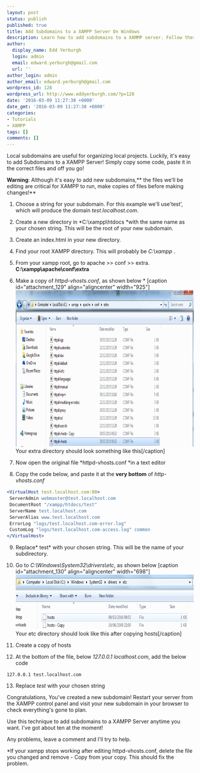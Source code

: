 ```yaml
---
layout: post
status: publish
published: true
title: Add Subdomains to a XAMPP Server On Windows
description: Learn how to add subdomains to a XAMMP server. Follow these simple steps to  quickly add a new subdomain to your local XAMPP server!
author:
  display_name: Edd Yerburgh
  login: admin
  email: edward.yerburgh@gmail.com
  url: ''
author_login: admin
author_email: edward.yerburgh@gmail.com
wordpress_id: 128
wordpress_url: http://www.eddyerburgh.com/?p=128
date: '2016-03-09 11:27:38 +0000'
date_gmt: '2016-03-09 11:27:38 +0000'
categories:
- Tutorials
- XAMPP
tags: []
comments: []
---
```


Local subdomains are useful for organizing local projects.  Luckily, it's easy to add Subdomains to a XAMPP Server! Simply copy some code, paste it in the correct files and off you go!

**Warning**: Although it's easy to add new subdomains,** the files we'll be editing are critical for XAMPP to run, make copies of files before making changes!**


1. Choose a string for your subdomain. For this example we'll use'test', which will produce the domain *test.localhost.com*.
2. Create a new directory in *C:\xampp\htdocs *with the same name as your chosen string. This will be the root of your new subdomain.
3. Create an index.html in your new directory.
4. Find your root XAMPP directory. This will probably be *C:\xampp* .
5. From your xampp root, go to apache >> conf >> extra.  **C:\xampp\apache\conf\extra**
6. Make a copy of *httpd-vhosts.conf*, as shown below *
[caption id="attachment_129" align="aligncenter" width="925"]<a rel="noopener" href="/assets/2016/03/xampp.apache.png" rel="attachment wp-att-129"><img class="wp-image-129 size-full" src="/assets/2016/03/xampp.apache.png" alt="apache > conf > extra directory" width="925" height="421" /></a> Your extra directory should look something like this[/caption]
 
7. Now open the original file *httpd-vhosts.conf *in a text editor
8. Copy the code below, and paste it at the **very bottom** of *http-vhosts.conf*
```apache
<VirtualHost test.localhost.com:80>
 ServerAdmin webmaster@test.localhost.com
 DocumentRoot "/xampp/htdocs/test"
 ServerName test.localhost.com
 ServerAlias www.test.localhost.com
 ErrorLog "logs/test.localhost.com-error.log"
 CustomLog "logs/test.localhost.com-access.log" common
</VirtualHost>
```
9. Replace* test* with your chosen string. This will be the name of your subdirectory.
10. Go to *C:\Windows\System32\drivers\etc*, as shown below
[caption id="attachment_130" align="aligncenter" width="698"]<a rel="noopener" href="/assets/2016/03/xampp.system32.png" rel="attachment wp-att-130"><img class="wp-image-130 size-full" src="/assets/2016/03/xampp.system32.png" alt="C:\ > Windows > System32 > drivers > etc" width="698" height="147" /></a> Your etc directory should look like this after copying hosts[/caption]
 
11. Create a copy of hosts
12. At the bottom of the file, below *127.0.0.1 localhost.com*, add the below code
<pre><code class="apache">127.0.0.1 test.localhost.com</code>
</pre>

13. Replace *test* with your chosen string

Congratulations, You've created a new subdomain! Restart your server from the XAMPP control panel and visit your new subdomain in your browser to check everything's gone to plan.

Use this technique to add subdomains to a XAMPP Server anytime you want. I've got about ten at the moment!

Any problems, leave a comment and I'll try to help.

*If your xampp stops working after editing httpd-vhosts.conf, delete the file you changed and remove - Copy from your copy. This should fix the problem.
